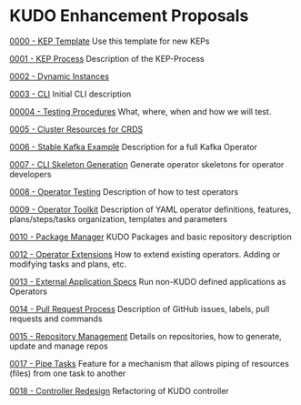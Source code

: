 # KUDO Enhancement Proposals

[0000 - KEP Template](0000-kep-template.md) Use this template for new KEPs

[0001 - KEP Process](0001-kep-process.md) Description of the KEP-Process

[0002 - Dynamic Instances](0002-dynamic-instances.md) 

[0003 - CLI](0003-kep-cli.md) Initial CLI description

[00004 - Testing Procedures](0004-add-testing-infrastructure.md) What, where, when and how we will test.

[0005 - Cluster Resources for CRDS](0005-cluster-resources-for-crds.md) 

[0006 - Stable Kafka Example](0006-stable-kafka-example.md) Description for a full Kafka Operator

[0007 - CLI Skeleton Generation](0007-cli-generation.md) Generate operator skeletons for operator developers

[0008 - Operator Testing](0008-operator-testing.md) Description of how to test operators

[0009 - Operator Toolkit](0009-operator-toolkit.md) Description of YAML operator definitions, features, plans/steps/tasks organization, templates and parameters

[0010 - Package Manager](0010-package-manager.md) KUDO Packages and basic repository description

[0012 - Operator Extensions](0012-operator-extensions.md) How to extend existing operators. Adding or modifying tasks and plans, etc.

[0013 - External Application Specs](0013-external-specs.md) Run non-KUDO defined applications as Operators

[0014 - Pull Request Process](0014-pull-request-process.md) Description of GitHub issues, labels, pull requests and commands

[0015 - Repository Management](0015-repository-management.md) Details on repositories, how to generate, update and manage repos

[0017 - Pipe Tasks](0017-pipe-tasks.md) Feature for a mechanism that allows piping of resources (files) from one task to another

[0018 - Controller Redesign](0018-controller-overhaul.md) Refactoring of KUDO controller